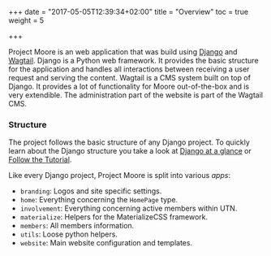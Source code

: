 +++
date = "2017-05-05T12:39:34+02:00"
title = "Overview"
toc = true
weight = 5

+++

Project Moore is an web application that was build using
[Django](https://www.djangoproject.com/) and [Wagtail](https://wagtail.io/).
Django is a Python web framework. It provides the basic structure for the
application and handles all interactions between receiving a user request and
serving the content. Wagtail is a CMS system built on top of Django. It provides
a lot of functionality for Moore out-of-the-box and is very extendible. The
administration part of the website is part of the Wagtail CMS.

### Structure

The project follows the basic structure of any Django project. To quickly learn
about the Django structure you take a look at [Django at a
glance](https://docs.djangoproject.com/en/dev/intro/overview/) or [Follow the
Tutorial](https://docs.djangoproject.com/en/dev/intro/tutorial01/).

Like every Django project, Project Moore is split into various _apps_:

- `branding`: Logos and site specific settings.
- `home`: Everything concerning the `HomePage` type.
- `involvement`: Everything concerning active members within UTN.
- `materialize`: Helpers for the MaterializeCSS framework.
- `members`: All members information.
- `utils`: Loose python helpers.
- `website`: Main website configuration and templates.

